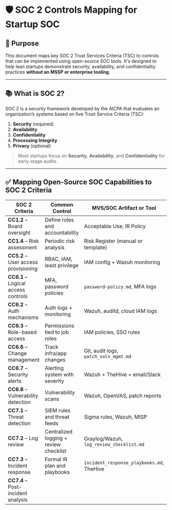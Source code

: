 # 🛡️ SOC 2 Controls Mapping for Startup SOC

## 🎯 Purpose

This document maps key SOC 2 Trust Services Criteria (TSC) to controls that can be implemented using open-source SOC tools. It's designed to help lean startups demonstrate security, availability, and confidentiality practices **without an MSSP or enterprise tooling**.

---

## 📚 What is SOC 2?

SOC 2 is a security framework developed by the AICPA that evaluates an organization’s systems based on five Trust Service Criteria (TSC):

1. **Security** (required)
2. **Availability**
3. **Confidentiality**
4. **Processing Integrity**
5. **Privacy** (optional)

> Most startups focus on **Security**, **Availability**, and **Confidentiality** for early-stage audits.

---

## ✅ Mapping Open-Source SOC Capabilities to SOC 2 Criteria

| SOC 2 Criteria | Common Control | MVS/SOC Artifact or Tool |
|----------------|----------------|---------------------------|
| **CC1.2** – Board oversight | Define roles and accountability | Acceptable Use, IR Policy |
| **CC1.4** – Risk assessment | Periodic risk analysis | Risk Register (manual or template) |
| **CC5.2** – User access provisioning | RBAC, IAM, least privilege | IAM config + Wazuh monitoring |
| **CC6.1** – Logical access controls | MFA, password policies | `password-policy.md`, MFA logs |
| **CC6.2** – Auth mechanisms | Auth logs + monitoring | Wazuh, auditd, cloud IAM logs |
| **CC6.3** – Role-based access | Permissions tied to job roles | IAM policies, SSO rules |
| **CC6.6** – Change management | Track infra/app changes | Git, audit logs, `patch_vuln_mgmt.md` |
| **CC6.7** – Security alerts | Alerting system with severity | Wazuh + TheHive + email/Slack |
| **CC6.8** – Vulnerability detection | Vulnerability scans | Wazuh, OpenVAS, patch reports |
| **CC7.1** – Threat detection | SIEM rules and threat feeds | Sigma rules, Wazuh, MISP |
| **CC7.2** – Log review | Centralized logging + review checklist | Graylog/Wazuh, `log_review_checklist.md` |
| **CC7.3** – Incident response | Formal IR plan and playbooks | `incident_response_playbooks.md`, TheHive |
| **CC7.4** – Post-incident analysis
